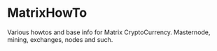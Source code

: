 # MatrixHowTo
Various howtos and base info for Matrix CryptoCurrency. Masternode, mining, exchanges, nodes and such.
